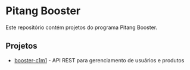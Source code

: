 # Pitang Booster

Este repositório contém projetos do programa Pitang Booster.

## Projetos

- [booster-c1m1](./booster-c1m1/) - API REST para gerenciamento de usuários e produtos
